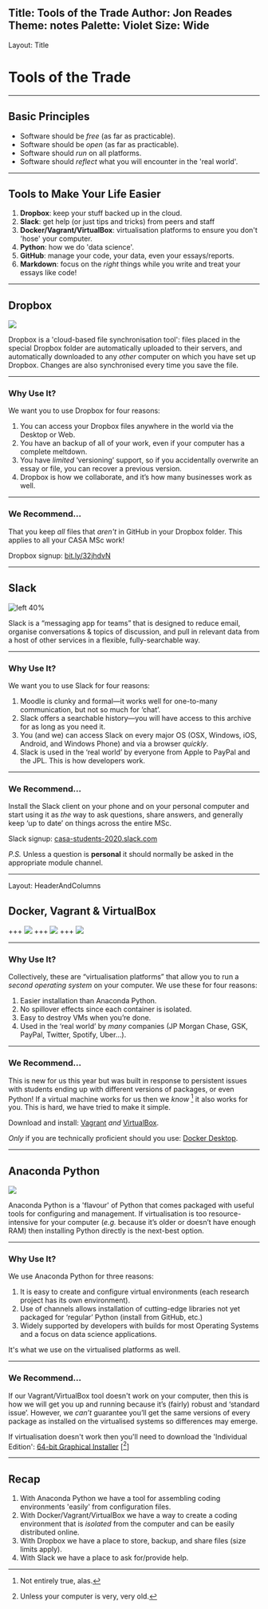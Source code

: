 Title: Tools of the Trade
Author: Jon Reades
Theme: notes
Palette: Violet
Size: Wide
---
Layout: Title
# Tools of the Trade

---

## Basic Principles

- Software should be *free* (as far as practicable).
- Software should be *open* (as far as practicable).
- Software should *run* on all platforms.
- Software should *reflect* what you will encounter in the 'real world'.

---

## Tools to Make Your Life Easier

1. **Dropbox**: keep your stuff backed up in the cloud.
2. **Slack**: get help (or just tips and tricks) from peers and staff
3. **Docker/Vagrant/VirtualBox**: virtualisation platforms to ensure you don't 'hose' your computer.
4. **Python**: how we do 'data science'.
5. **GitHub**: manage your code, your data, even your essays/reports.
6. **Markdown**: focus on the *right* things while you write and treat your essays like code!

---

## Dropbox

![](./img/Dropbox.png)

Dropbox is a 'cloud-based file synchronisation tool': files placed in the special Dropbox folder are automatically uploaded to their servers, and automatically downloaded to any _other_ computer on which you have set up Dropbox. Changes are also synchronised every time you save the file.

---

### Why Use It?

We want you to use Dropbox for four reasons:

1. You can access your Dropbox files anywhere in the world via the Desktop or Web.
2. You have an backup of all of your work, even if your computer has a complete meltdown.
3. You have *limited* ‘versioning’ support, so if you accidentally overwrite an essay or file, you can recover a previous version.
4. Dropbox is how we collaborate, and it’s how many businesses work as well.

---

### We Recommend... 

That you keep *all* files that *aren't* in GitHub in your Dropbox folder. This applies to all your CASA MSc work!

Dropbox signup: [bit.ly/32jhdvN](https://bit.ly/32jhdvN)

---

## Slack

![left 40%](./img/Slack.png)

Slack is a “messaging app for teams” that is designed to reduce email, organise conversations & topics of discussion, and pull in relevant data from a host of other services in a flexible, fully-searchable way. 

---

### Why Use It?

We want you to use Slack for four reasons:

1. Moodle is clunky and formal—it works well for one-to-many communication, but not so much for ‘chat’.
2. Slack offers a searchable history—you will have access to this archive for as long as you need it.
3. You (and we) can access Slack on every major OS (OSX, Windows, iOS, Android, and Windows Phone) and via a browser *quickly*.
4. Slack is used in the ‘real world’ by everyone from Apple to PayPal and the JPL. This is how developers work.

---

### We Recommend... 

Install the Slack client on your phone and on your personal computer and start using it as *the* way to ask questions, share answers, and generally keep ‘up to date’ on things across the entire MSc.

Slack signup: [casa-students-2020.slack.com](https://casa-students-2020.slack.com)

*P.S.* Unless a question is **personal** it should normally be asked in the appropriate module channel.

---
Layout: HeaderAndColumns
## Docker, Vagrant & VirtualBox
+++
![](img/Docker.png)
+++
![](img/Vagrant.png)
+++
![](img/VirtualBox.png)

---
### Why Use It?

Collectively, these are “virtualisation platforms” that allow you to run a *second operating system* on your computer. We use these for four reasons:

1. Easier installation than Anaconda Python.
3. No spillover effects since each container is isolated.
3. Easy to destroy VMs when you’re done.
4. Used in the ‘real world’ by *many* companies (JP Morgan Chase, GSK, PayPal, Twitter, Spotify, Uber…).

---

### We Recommend...

This is new for us this year but was built in response to persistent issues with students ending up with different versions of packages, or even Python! If a virtual machine works for us then we *know* [^1] it also works for you. This is hard, we have tried to make it simple.

Download and install: [Vagrant](https://www.vagrantup.com/downloads) *and* [VirtualBox](https://www.virtualbox.org/wiki/Downloads).

*Only* if you are technically proficient should you use: [Docker Desktop](https://docker.com/products/docker-desktop).

[^1]: Not entirely true, alas.

---

## Anaconda Python

![](img/Anaconda.png)

Anaconda Python is a 'flavour' of Python that comes packaged with useful tools for configuring and management. If virtualisation is too resource-intensive for your computer (*e.g.* because it’s older or doesn’t have enough RAM) then installing Python directly is the next-best option.

---

### Why Use It?

We use Anaconda Python for three reasons:

1. It is easy to create and configure virtual environments (each research project has its own environment).
2. Use of channels allows installation of cutting-edge libraries not yet packaged for ‘regular’ Python (install from GitHub, etc.)
3. Widely supported by developers with builds for most Operating Systems and a focus on data science applications.

It's what we use on the virtualised platforms as well.

---

### We Recommend...

If our Vagrant/VirtualBox tool doesn't work on your computer, then this is how we will get you up and running because it’s (fairly) robust and ‘standard issue’. However, we *can’t* guarantee you’ll get the same versions of every package as installed on the virtualised systems so differences may emerge.

If virtualisation doesn't work then you'll need to download the 'Individual Edition': [64-bit Graphical Installer](https://www.anaconda.com/products/individual)
\[[^unless]\]

[^unless]: Unless your computer is very, very old.

---

## Recap

1. With Anaconda Python we have a tool for assembling coding environments 'easily' from configuration files.
2. With Docker/Vagrant/VirtualBox we have a way to create a coding environment that is *isolated* from the computer and can be easily distributed online.
3. With Dropbox we have a place to store, backup, and share files (size limits apply).
4. With Slack we have a place to ask for/provide help.
